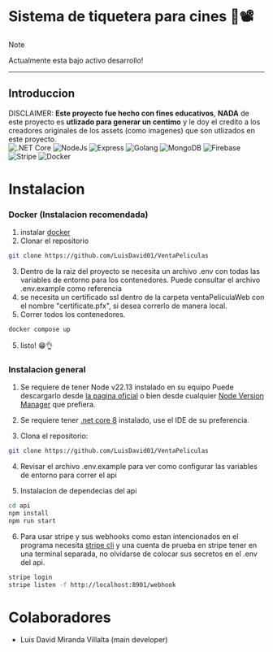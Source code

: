 # Sistema de tiquetera para cines 🍿📽️
>[!NOTE]
>Actualmente esta bajo activo desarrollo!
***

## Introduccion
DISCLAIMER: **Este proyecto fue hecho con fines educativos**, **NADA** de este proyecto es **utlizado para generar un centimo** y le doy el credito a los creadores originales de los assets (como imagenes) que son utlizados en este proyecto.
</br>
![.NET Core](https://img.icons8.com/color/48/000000/net-framework.png)
![NodeJs](https://img.icons8.com/color/48/000000/nodejs.png)
![Express](https://img.icons8.com/ios/50/000000/express-js.png)
![Golang](https://img.icons8.com/color/48/000000/golang.png)
![MongoDB](https://img.icons8.com/color/48/000000/mongodb.png)
![Firebase](https://img.icons8.com/color/48/000000/firebase.png)
![Stripe](https://img.icons8.com/color/48/000000/stripe.png)
![Docker](https://img.icons8.com/color/48/000000/docker.png)
# Instalacion
### Docker (Instalacion recomendada)
1. instalar [docker](https://www.docker.com/)
2. Clonar el repositorio
```bash
git clone https://github.com/LuisDavid01/VentaPeliculas
```
3. Dentro de la raiz del proyecto se necesita un archivo .env con todas las variables de entorno para los contenedores. Puede consultar el archivo .env.example como referencia
4. se necesita un certificado ssl dentro de la carpeta ventaPeliculaWeb con el nombre "certificate.pfx", si desea correrlo de manera local.
5. Correr todos los contenedores.
```bash
docker compose up
```
5. listo! 😁👌
### Instalacion general
1. Se requiere de tener Node v22.13 instalado en su equipo Puede descargarlo desde [la pagina oficial](https://nodejs.org/en) o bien desde cualquier [Node Version Manager](https://github.com/nvm-sh/nvm) que prefiera.

2. Se requiere tener [.net core 8](https://dotnet.microsoft.com/es-es/download) instalado, use el IDE de su preferencia.

3. Clona el repositorio:
```bash
git clone https://github.com/LuisDavid01/VentaPeliculas
```
4. Revisar el archivo .env.example para ver como configurar las variables de entorno para correr el api

5. Instalacion de dependecias del api
  ```bash
  cd api
  npm install
  npm run start
  ```

6. Para usar stripe y sus webhooks como estan intencionados en el programa necesita [stripe cli](https://docs.stripe.com/stripe-cli) y una cuenta de prueba en stripe
   tener en una terminal separada, no olvidarse de colocar sus secretos en el .env del api.
```bash
stripe login
stripe listen -f http://localhost:8901/webhook
```
# Colaboradores
- Luis David Miranda Villalta (main developer)
